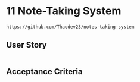 # 11 Note-Taking System
```
https://github.com/Thaodev23/notes-taking-system
```

## User Story

```

```


## Acceptance Criteria

```

```



